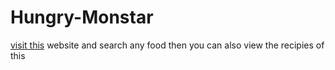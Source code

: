 # Hungry-Monstar
[visit this](https://aporbo.github.io/Hungry-Monstar/) website and search any food then you can also view the recipies of this 
